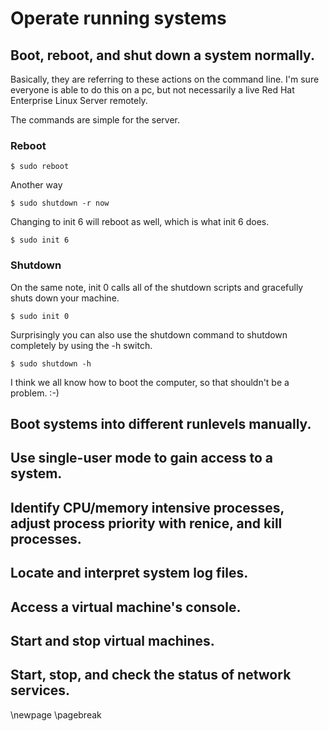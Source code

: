 # Operate running systems

## Boot, reboot, and shut down a system normally.

Basically, they are referring to these actions on the command line. I'm sure everyone is able to do this on a pc, but not necessarily a live Red Hat Enterprise Linux Server remotely.

The commands are simple for the server.

### Reboot

	$ sudo reboot

Another way

	$ sudo shutdown -r now

Changing to init 6 will reboot as well, which is what init 6 does.

	$ sudo init 6

### Shutdown

On the same note, init 0 calls all of the shutdown scripts and gracefully shuts down your machine.

	$ sudo init 0

Surprisingly you can also use the shutdown command to shutdown completely by using the -h switch.

	$ sudo shutdown -h

I think we all know how to boot the computer, so that shouldn't be a problem. :-)

## Boot systems into different runlevels manually.
## Use single-user mode to gain access to a system.
## Identify CPU/memory intensive processes, adjust process priority with renice, and kill processes.
## Locate and interpret system log files.
## Access a virtual machine's console.
## Start and stop virtual machines.
## Start, stop, and check the status of network services.

\newpage
\pagebreak
